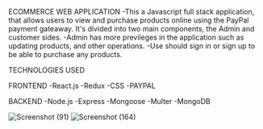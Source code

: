 ECOMMERCE WEB APPLICATION
-This a Javascript full stack application, that allows users to view and purchase products online using the PayPal payment gateaway. It's divided into two main components, the Admin and customer sides.
-Admin has more previleges in the application such as updating products, and other operations.
-Use should sign in or sign up to be able to purchase any products.

TECHNOLOGIES USED

FRONTEND
-React.js
-Redux
-CSS
-PAYPAL

BACKEND
-Node.js
-Express
-Mongoose
-Multer
-MongoDB

![Screenshot (91)](https://user-images.githubusercontent.com/61283803/121270434-064f4100-c8c2-11eb-953f-c588b15d93f1.png)
![Screenshot (164)](https://user-images.githubusercontent.com/61283803/121270512-2b43b400-c8c2-11eb-8823-fc9c1e261807.png)
